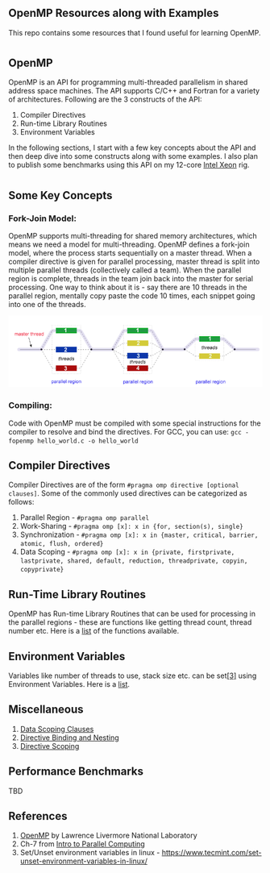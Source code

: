 ## OpenMP Resources along with Examples

This repo contains some resources that I found useful for learning OpenMP.

#

## OpenMP

OpenMP is an API for programming multi-threaded parallelism in shared address space machines. The API supports C/C++ and Fortran for a variety of architectures. Following are the 3 constructs of the API:

1. Compiler Directives
2. Run-time Library Routines
3. Environment Variables

In the following sections, I start with a few key concepts about the API and then deep dive into some constructs along with some examples. I also plan to publish some benchmarks using this API on my 12-core [Intel Xeon](https://ark.intel.com/content/www/us/en/ark/products/91767/intel-xeon-processor-e5-2650-v4-30m-cache-2-20-ghz.html) rig.

#
## Some Key Concepts


### Fork-Join Model:
OpenMP supports multi-threading for shared memory architectures, which means we need a model for multi-threading. OpenMP defines a fork-join model, where the process starts sequentially on a master thread. When a compiler directive is given for parallel processing, master thread is split into multiple parallel threads (collectively called a team). When the parallel region is complete, threads in the team join back into the master for serial processing. One way to think about it is - say there are 10 threads in the parallel region, mentally copy paste the code 10 times, each snippet going into one of the threads.

![](./images/fork_join2.gif)

### Compiling:
Code with OpenMP must be compiled with some special instructions for the compiler to resolve and bind the directives. For GCC, you can use: 
`gcc -fopenmp hello_world.c -o hello_world` 

## Compiler Directives
Compiler Directives are of the form `#pragma omp directive [optional clauses]`. Some of the commonly used directives can be categorized as follows:
1. Parallel Region - `#pragma omp parallel`
2. Work-Sharing - `#pragma omp [x]: x in {for, section(s), single}`
3. Synchronization - `#pragma omp [x]: x in {master, critical, barrier, atomic, flush, ordered}`
4. Data Scoping - `#pragma omp [x]: x in {private, firstprivate, lastprivate, shared, default, reduction, threadprivate, copyin, copyprivate}`

## Run-Time Library Routines
OpenMP has Run-time Library Routines that can be used for processing in the parallel regions - these are functions like getting thread count, thread number etc. Here is a [list](https://computing.llnl.gov/tutorials/openMP/#RunTimeLibrary) of the functions available. 

## Environment Variables
Variables like number of threads to use, stack size etc. can be set[[3]](https://www.tecmint.com/set-unset-environment-variables-in-linux/) using Environment Variables. Here is a [list](https://computing.llnl.gov/tutorials/openMP/#EnvironmentVariables).

## Miscellaneous
1. [Data Scoping Clauses](https://computing.llnl.gov/tutorials/openMP/#Clauses)
2. [Directive Binding and Nesting](https://computing.llnl.gov/tutorials/openMP/#BindingNesting)
3. [Directive Scoping](https://computing.llnl.gov/tutorials/openMP/#Scoping)

## Performance Benchmarks
TBD

## References
1. [OpenMP](https://computing.llnl.gov/tutorials/openMP/  ) by Lawrence Livermore National Laboratory
2. Ch-7 from [Intro to Parallel Computing](https://www.amazon.com/Introduction-Parallel-Computing-Ananth-Grama/dp/0201648652)
3. Set/Unset environment variables in linux - https://www.tecmint.com/set-unset-environment-variables-in-linux/